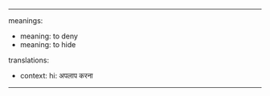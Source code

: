 ---

meanings:
  - meaning: to deny
  - meaning: to hide

translations:
  - context:
    hi: अपलाप करना

---